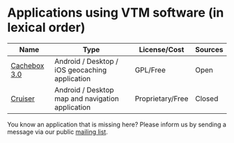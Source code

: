 # Applications using VTM software (in lexical order)

|**Name**|**Type**|**License/Cost**|**Sources**|
|--------|--------|----------------|-----------|
| [Cachebox 3.0](https://github.com/Longri/cachebox3.0) | Android / Desktop / iOS geocaching application | GPL/Free | Open |
| [Cruiser](http://wiki.openstreetmap.org/wiki/Cruiser) | Android / Desktop map and navigation application | Proprietary/Free | Closed |

You know an application that is missing here? Please inform us by sending a message via our public [mailing list](https://groups.google.com/group/mapsforge-dev).
